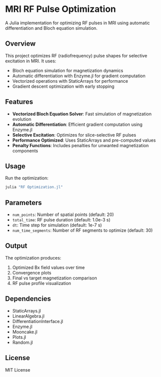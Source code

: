 # MRI RF Pulse Optimization

A Julia implementation for optimizing RF pulses in MRI using automatic differentiation and Bloch equation simulation.

## Overview

This project optimizes RF (radiofrequency) pulse shapes for selective excitation in MRI. It uses:
- Bloch equation simulation for magnetization dynamics
- Automatic differentiation with Enzyme.jl for gradient computation
- Vectorized operations with StaticArrays for performance
- Gradient descent optimization with early stopping

## Features

- **Vectorized Bloch Equation Solver**: Fast simulation of magnetization evolution
- **Automatic Differentiation**: Efficient gradient computation using Enzyme.jl
- **Selective Excitation**: Optimizes for slice-selective RF pulses
- **Performance Optimized**: Uses StaticArrays and pre-computed values
- **Penalty Functions**: Includes penalties for unwanted magnetization components

## Usage

Run the optimization:
```julia
julia "RF Optimization.jl"
```

## Parameters

- `num_points`: Number of spatial points (default: 20)
- `total_time`: RF pulse duration (default: 1.0e-3 s)
- `dt`: Time step for simulation (default: 1e-7 s)
- `num_time_segments`: Number of RF segments to optimize (default: 30)

## Output

The optimization produces:
1. Optimized Bx field values over time
2. Convergence plots
3. Final vs target magnetization comparison
4. RF pulse profile visualization

## Dependencies

- StaticArrays.jl
- LinearAlgebra.jl
- DifferentiationInterface.jl
- Enzyme.jl
- Mooncake.jl
- Plots.jl
- Random.jl

## License

MIT License
